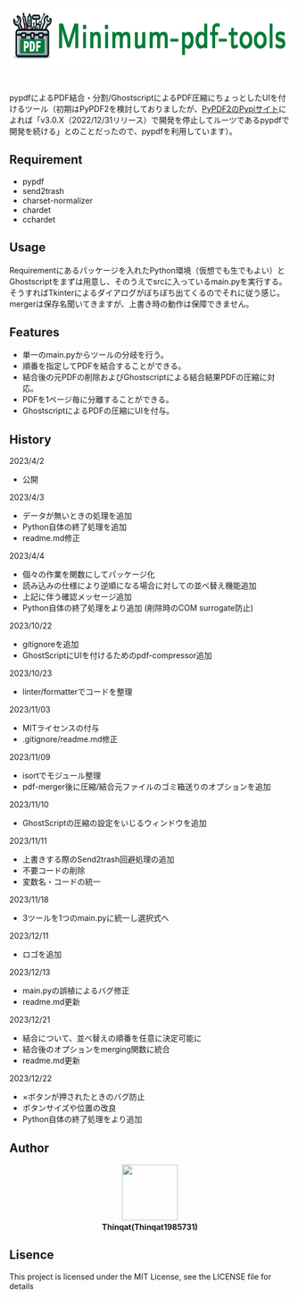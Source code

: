 
<div align="center">
<img src="./icon_.png" width="665" height="100"><br>
</div>
<br>

<br>

pypdfによるPDF結合・分割/GhostscriptによるPDF圧縮にちょっとしたUIを付けるツール（初期はPyPDF2を検討しておりましたが、[PyPDF2のPypiサイト](https://pypi.org/project/PyPDF2/)によれば「v3.0.X（2022/12/31リリース）で開発を停止してルーツであるpypdfで開発を続ける」とのことだったので、pypdfを利用しています）。

## Requirement
  - pypdf
  - send2trash
  - charset-normalizer
  - chardet
  - cchardet

## Usage

Requirementにあるパッケージを入れたPython環境（仮想でも生でもよい）とGhostscriptをまずは用意し、そのうえでsrcに入っているmain.pyを実行する。そうすればTkinterによるダイアログがぼちぼち出てくるのでそれに従う感じ。<br>
mergerは保存名聞いてきますが、上書き時の動作は保障できません。

## Features
* 単一のmain.pyからツールの分岐を行う。
* 順番を指定してPDFを結合することができる。
* 結合後の元PDFの削除およびGhostscriptによる結合結果PDFの圧縮に対応。
* PDFを1ページ毎に分離することができる。
* GhostscriptによるPDFの圧縮にUIを付与。

## History
2023/4/2
* 公開

2023/4/3
* データが無いときの処理を追加
* Python自体の終了処理を追加
* readme.md修正

2023/4/4
* 個々の作業を関数にしてパッケージ化
* 読み込みの仕様により逆順になる場合に対しての並べ替え機能追加
* 上記に伴う確認メッセージ追加
* Python自体の終了処理をより追加 (削除時のCOM surrogate防止)

2023/10/22
* gitignoreを追加
* GhostScriptにUIを付けるためのpdf-compressor追加

2023/10/23
* linter/formatterでコードを整理

2023/11/03
* MITライセンスの付与
* .gitignore/readme.md修正

2023/11/09
* isortでモジュール整理
* pdf-merger後に圧縮/結合元ファイルのゴミ箱送りのオプションを追加

2023/11/10
* GhostScriptの圧縮の設定をいじるウィンドウを追加

2023/11/11
* 上書きする際のSend2trash回避処理の追加
* 不要コードの削除
* 変数名・コードの統一

2023/11/18
* 3ツールを1つのmain.pyに統一し選択式へ

2023/12/11
* ロゴを追加

2023/12/13
* main.pyの誤植によるバグ修正
* readme.md更新

2023/12/21
* 結合について、並べ替えの順番を任意に決定可能に
* 結合後のオプションをmerging関数に統合
* readme.md更新

2023/12/22
* ×ボタンが押されたときのバグ防止
* ボタンサイズや位置の改良
* Python自体の終了処理をより追加

## Author
<div align="center">
<img src="https://avatars.githubusercontent.com/u/113882060?v=4" width="100" height="100"><br>
<strong>Thinqat(Thinqat1985731)</strong>
</div>


## Lisence
This project is licensed under the MIT License, see the LICENSE file for details

